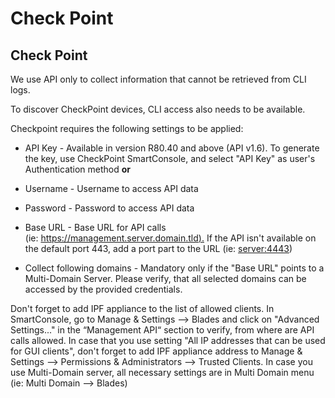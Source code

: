# Check Point

## Check Point


We use API only to collect information that cannot be retrieved from CLI logs.

To discover CheckPoint devices, CLI access also needs to be available.

Checkpoint requires the following settings to be applied:

-   API Key - Available in version R80.40 and above (API v1.6). To generate the key, use CheckPoint SmartConsole, and select "API Key" as user's Authentication method **or**

-   Username - Username to access API data

-   Password - Password to access API data  

-   Base URL - Base URL for API calls
    (ie: [https://management.server.domain.tld).](https://management.server.domain.tld) If  the API isn't available on the default port 443, add a port part to the URL (ie: [server:4443](https://server:4443/))

-   Collect following domains - Mandatory only if the "Base URL" points to a Multi-Domain Server. Please verify, that all selected domains can be accessed by the provided credentials.  

Don't forget to add IPF appliance to the list of allowed clients.
In SmartConsole, go to Manage & Settings --> Blades and click on "Advanced Settings..." in the “Management API“ section to verify, from where are API calls allowed.
In case that you use setting "All IP addresses that can be used for GUI clients", don't forget to add IPF appliance address to Manage & Settings --> Permissions & Administrators --> Trusted Clients.
In case you use Multi-Domain server, all necessary settings are in Multi Domain menu (ie: Multi Domain --> Blades)
